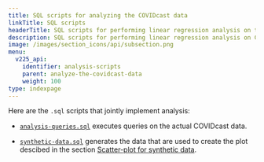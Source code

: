 ```yaml
---
title: SQL scripts for analyzing the COVIDcast data
linkTitle: SQL scripts
headerTitle: SQL scripts for performing linear regression analysis on the COVIDcast data
description: SQL scripts for performing linear regression analysis on COVIDcast data
image: /images/section_icons/api/subsection.png
menu:
  v225_api:
    identifier: analysis-scripts
    parent: analyze-the-covidcast-data
    weight: 100
type: indexpage
---
```


Here are the `.sql` scripts that jointly implement analysis:

- [`analysis-queries.sql`](./analysis-queries-sql) executes queries on the actual COVIDcast data.

- [`synthetic-data.sql`](./synthetic-data-sql) generates the data that are used to create the plot descibed in the section [Scatter-plot for synthetic data](../scatter-plot-for-2020-10-21/#scatter-plot-for-synthetic-data).
